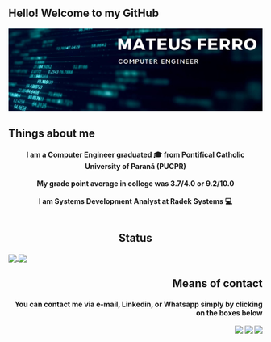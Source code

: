 <!-- WELCOME AND IMAGE -->
<h2> Hello! Welcome to my GitHub </h2>
<p align = "center">
  <img src = "https://github.com/MateusFerroAntunesdeOliveira/MyFolder/blob/main/Images_to_GitHub/background_profile.jpg"/>
</p>

<!-- Little things about me -->
<h2> Things about me </h2>
<h4 align = "center"> 
  I am a Computer Engineer graduated 🎓 from Pontifical Catholic University of Paraná (PUCPR) <br> <br>
  My grade point average in college was 3.7/4.0 or 9.2/10.0 <br> <br>
  I am Systems Development Analyst at Radek Systems 💻 <br> <br>
</h4>

<!-- Some status -->
<h2 align = "middle"> Status </h2>
<a href = "https://github.com/MateusFerroAntunesdeOliveira/github-readme-stats" target="_blank">
  <img align="center" img height = "160" src = "https://github-readme-stats.vercel.app/api?username=MateusFerroAntunesdeOliveira&count_private=true&show_icons=true&theme=tokyonight"/>
  <img align="center" img height = "160" src = "https://github-readme-stats.vercel.app/api/top-langs/?username=MateusFerroAntunesdeOliveira&layout=compact&langs_count=4&show_icons=true&hide=JavaScript&theme=tokyonight"/>
</a>

<!-- CONTACT -->
<h2 align = "end"> Means of contact </h2>
<h4 align = "end">
  You can contact me via e-mail, Linkedin, or Whatsapp simply by clicking on the boxes below <br> <br>
  <a href = "mailto:mateus.ferro.2001@gmail.com"><img src = "https://img.shields.io/badge/-Gmail-%23333?style=for-the-badge&logo=gmail&logoColor=white" target = "_blank"></a> <a href = "https://www.linkedin.com/in/mateus-ferro/" target="_blank"><img src="https://img.shields.io/badge/-LinkedIn-%230077B5?style=for-the-badge&logo=linkedin&logoColor=white" target="_blank"></a> <a href = "http://api.whatsapp.com/send?phone=+5541997504454"><img src = "https://img.shields.io/badge/WhatsApp-25D366?style=for-the-badge&logo=whatsapp&logoColor=white" target = "_blank"></a> <br> <br> 
</h4> 

<!--
**MateusFerroAntunesdeOliveira/MateusFerroAntunesdeOliveira** is a ✨ _special_ ✨ repository because its `README.md` (this file) appears on your GitHub profile.
